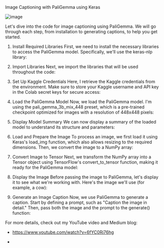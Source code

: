 Image Captioning with PaliGemma using Keras 

![image](https://github.com/user-attachments/assets/ebd2669d-1768-4c15-828f-a718b065baa0)


Let's dive into the code for image captioning using PaliGemma. We will go through each step, from installation to generating captions, to help you get started.

1. Install Required Libraries
First, we need to install the necessary libraries to access the PaliGemma model. Specifically, we'll use the keras-nlp library:

2. Import Libraries
Next, we import the libraries that will be used throughout the code:

3. Set Up Kaggle Credentials
Here, I retrieve the Kaggle credentials from the environment. Make sure to store your Kaggle username and API key in the Colab secret keys for secure access:

4. Load the PaliGemma Model
Now, we load the PaliGemma model. I'm using the pali_gemma_3b_mix_448 preset, which is a pre-trained checkpoint optimized for images with a resolution of 448x448 pixels:

5. Display Model Summary
We can now display a summary of the loaded model to understand its structure and parameters:

6. Load and Prepare the Image
To process an image, we first load it using Keras's load_img function, which also allows resizing to the required dimensions. Then, we convert the image to a NumPy array:

7. Convert Image to Tensor
Next, we transform the NumPy array into a Tensor object using TensorFlow's convert_to_tensor function, making it ready for the PaliGemma model:

8. Display the Image
Before passing the image to PaliGemma, let's display it to see what we're working with. Here's the image we'll use (for example, a cow):

9. Generate an Image Caption
Now, we use PaliGemma to generate a caption. Start by defining a prompt, such as "Caption the image in detail." Then, pass both the image and the prompt to the generate() function:

For more details, check out my YouTube video and Medium blog:

- https://www.youtube.com/watch?v=6fYC0Ri76hg

- 
